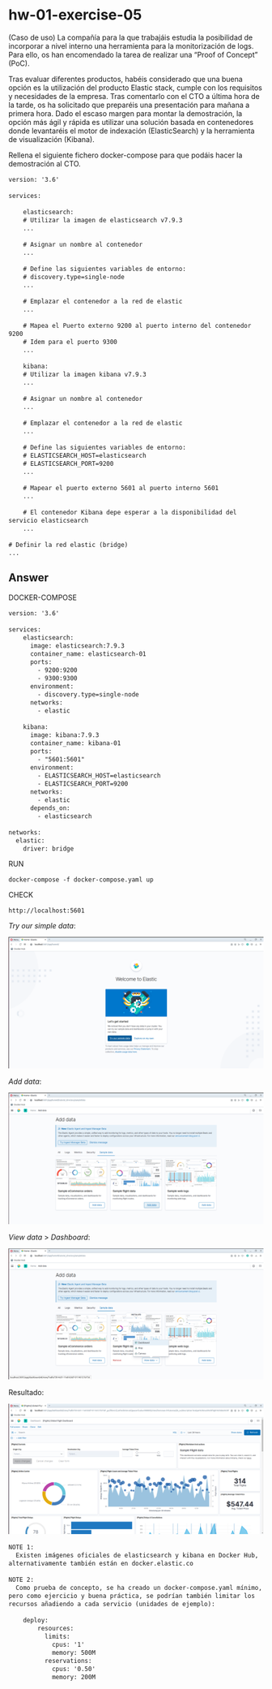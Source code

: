 # hw-01-exercise-05

(Caso de uso) La compañía para la que trabajáis estudia la posibilidad de incorporar a nivel interno una herramienta para la monitorización de logs. Para ello, os han encomendado la tarea de realizar una “Proof of Concept” (PoC). 

Tras evaluar diferentes productos, habéis considerado que una buena opción es la utilización del producto Elastic stack, cumple con los requisitos y necesidades de la empresa. Tras comentarlo con el CTO a última hora de la tarde, os ha solicitado que preparéis una presentación para mañana a primera hora. Dado el escaso margen para montar la demostración, la opción más ágil y rápida es utilizar una solución basada en contenedores donde levantaréis el motor de indexación (ElasticSearch) y la herramienta de visualización (Kibana).

Rellena el siguiente fichero docker-compose para que podáis hacer la demostración al CTO.
~~~
version: '3.6'

services:

    elasticsearch:
    # Utilizar la imagen de elasticsearch v7.9.3
    ...

    # Asignar un nombre al contenedor
    ...

    # Define las siguientes variables de entorno:
    # discovery.type=single-node
    ...

    # Emplazar el contenedor a la red de elastic
    ...

    # Mapea el Puerto externo 9200 al puerto interno del contenedor 9200
    # Idem para el puerto 9300
    ...

    kibana:
    # Utilizar la imagen kibana v7.9.3
    ...

    # Asignar un nombre al contenedor
    ...

    # Emplazar el contenedor a la red de elastic
    ...

    # Define las siguientes variables de entorno:
    # ELASTICSEARCH_HOST=elasticsearch
    # ELASTICSEARCH_PORT=9200
    ...

    # Mapear el puerto externo 5601 al puerto interno 5601
    ...

    # El contenedor Kibana depe esperar a la disponibilidad del servicio elasticsearch
    ...

# Definir la red elastic (bridge)
...
~~~

## Answer

DOCKER-COMPOSE
~~~
version: '3.6'

services:
    elasticsearch:
      image: elasticsearch:7.9.3
      container_name: elasticsearch-01
      ports:
        - 9200:9200
        - 9300:9300
      environment:
        - discovery.type=single-node
      networks:
        - elastic

    kibana:
      image: kibana:7.9.3
      container_name: kibana-01
      ports:
        - "5601:5601"
      environment:
        - ELASTICSEARCH_HOST=elasticsearch
        - ELASTICSEARCH_PORT=9200
      networks:
        - elastic
      depends_on:
        - elasticsearch

networks:
  elastic:
    driver: bridge 
~~~

RUN
~~~
docker-compose -f docker-compose.yaml up
~~~

CHECK
~~~
http://localhost:5601
~~~

_Try our simple data_: 

![image](./images/screenshot_1.png)

_Add data_:

![image](./images/screenshot_2.png)

_View data_ > _Dashboard_:

![image](./images/screenshot_3.png)

Resultado:

![image](./images/screenshot_4.png)

~~~
NOTE 1:
  Existen imágenes oficiales de elasticsearch y kibana en Docker Hub, alternativamente también están en docker.elastic.co
  
NOTE 2: 
  Como prueba de concepto, se ha creado un docker-compose.yaml mínimo, pero como ejercicio y buena práctica, se podrían también limitar los recursos añadiendo a cada servicio (unidades de ejemplo): 

    deploy:
        resources:
          limits:
            cpus: '1'
            memory: 500M
          reservations:
            cpus: '0.50'
            memory: 200M
~~~
